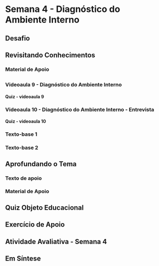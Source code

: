# Semana 4 - Diagnóstico do Ambiente Interno

## Desafio

## Revisitando Conhecimentos
### Material de Apoio

##
### Videoaula 9 - Diagnóstico do Ambiente Interno

#### Quiz - videoaula 9

### Videoaula 10 - Diagnóstico do Ambiente Interno - Entrevista

#### Quiz - videoaula 10

### Texto-base 1

### Texto-base 2

## Aprofundando o Tema
### Texto de apoio
### Material de Apoio

## Quiz Objeto Educacional

## Exercício de Apoio

## Atividade Avaliativa - Semana 4

## Em Síntese